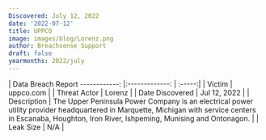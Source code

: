 ```yaml
---
Discovered: July 12, 2022
date: '2022-07-12'
title: UPPCO
image: images/blog/Lorenz.png
author: Breachsense Support
draft: false
yearmonths: 2022/july
---
```



| Data Breach Report
------------:     |:-------------:    | :-----:|
| Victim      | uppco.com      | 
| Threat Actor      | Lorenz      | 
| Date Discovered      | Jul 12, 2022      | 
| Description      | The Upper Peninsula Power Company is an electrical power utility provider headquartered in Marquette, Michigan with service centers in Escanaba, Houghton, Iron River, Ishpeming, Munising and Ontonagon.      | 
| Leak Size      | N/A      | 

